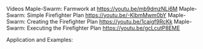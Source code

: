 Videos 
Maple-Swarm: Farmwork at https://youtu.be/mb9dmzNLi6M
Maple-Swarm: Simple Firefighter Plan https://youtu.be/-KlbmMwm0bY
Maple-Swarm: Creating the Firefighter Plan https://youtu.be/1caigf9RcKk
Maple-Swarm: Executing the Firefighter Plan https://youtu.be/gcLcutP8EME

Application and Examples:
